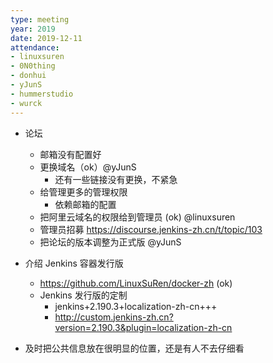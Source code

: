 ```yaml
---
type: meeting
year: 2019
date: 2019-12-11
attendance:
- linuxsuren
- 0N0thing
- donhui
- yJunS
- hummerstudio
- wurck
---
```


* 论坛
    * 邮箱没有配置好
    * 更换域名（ok）@yJunS
        * 还有一些链接没有更换，不紧急
    * 给管理更多的管理权限
        * 依赖邮箱的配置
    * 把阿里云域名的权限给到管理员 (ok) @linuxsuren
    * 管理员招募 https://discourse.jenkins-zh.cn/t/topic/103
    * 把论坛的版本调整为正式版 @yJunS

* 介绍 Jenkins 容器发行版
    * https://github.com/LinuxSuRen/docker-zh (ok)
    * Jenkins 发行版的定制
        * jenkins+2.190.3+localization-zh-cn+++
        * http://custom.jenkins-zh.cn?version=2.190.3&plugin=localization-zh-cn

* 及时把公共信息放在很明显的位置，还是有人不去仔细看
